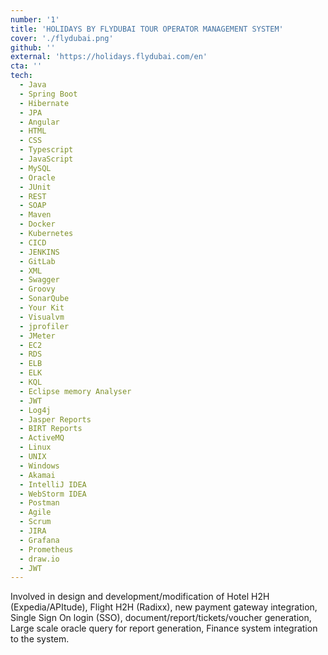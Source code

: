 ```yaml
---
number: '1'
title: 'HOLIDAYS BY FLYDUBAI TOUR OPERATOR MANAGEMENT SYSTEM'
cover: './flydubai.png'
github: ''
external: 'https://holidays.flydubai.com/en'
cta: ''
tech:
  - Java
  - Spring Boot
  - Hibernate
  - JPA
  - Angular
  - HTML
  - CSS
  - Typescript
  - JavaScript
  - MySQL
  - Oracle
  - JUnit
  - REST
  - SOAP
  - Maven
  - Docker
  - Kubernetes
  - CICD
  - JENKINS
  - GitLab
  - XML
  - Swagger
  - Groovy
  - SonarQube
  - Your Kit
  - Visualvm
  - jprofiler
  - JMeter
  - EC2
  - RDS
  - ELB
  - ELK
  - KQL
  - Eclipse memory Analyser
  - JWT
  - Log4j
  - Jasper Reports
  - BIRT Reports
  - ActiveMQ
  - Linux
  - UNIX
  - Windows
  - Akamai
  - IntelliJ IDEA
  - WebStorm IDEA
  - Postman
  - Agile
  - Scrum
  - JIRA
  - Grafana
  - Prometheus
  - draw.io
  - JWT
---
```


Involved in design and development/modification of Hotel H2H (Expedia/APItude), Flight H2H (Radixx), new payment gateway integration, Single Sign On login (SSO), document/report/tickets/voucher generation, Large scale oracle query for report generation, Finance system integration to the system.
